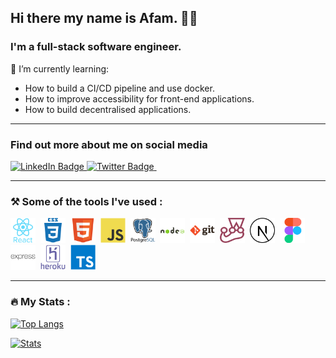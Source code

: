 ## Hi there my name is Afam. 👋🏿

### I'm a full-stack software engineer.
🌱 I’m currently learning:
  - How to build a CI/CD pipeline and use docker.
  - How to improve accessibility for front-end applications.
  - How to build decentralised applications.
 
<!--
**afam-io/afam-io** is a ✨ _special_ ✨ repository because its `README.md` (this file) appears on your GitHub profile.

Here are some ideas to get you started:

- 🔭 I’m currently working on ...
- 🌱 I’m currently learning ...
- 👯 I’m looking to collaborate on ...
- 🤔 I’m looking for help with ...
- 💬 Ask me about ...
- 📫 How to reach me: ...
- 😄 Pronouns: ...
- ⚡ Fun fact: ...
-->
---

### Find out more about me on social media
<div id="badges">
  <a href="[your-linkedin-UR](https://www.linkedin.com/in/afam-okoh-64328876/)L">
    <img src="https://img.shields.io/badge/LinkedIn-blue?style=for-the-badge&logo=linkedin&logoColor=white" alt="LinkedIn Badge"/>
  </a>
  <a href="https://twitter.com/afam_io">
    <img src="https://img.shields.io/badge/Twitter-blue?style=for-the-badge&logo=twitter&logoColor=white" alt="Twitter Badge"/>
  </a>
  <img src="https://komarev.com/ghpvc/?username=afam-io&style=for-the-badge&color=blue" alt=""/>
</div>

---

### ⚒️ Some of the tools I've used :
<div>  
  <img src="https://github.com/devicons/devicon/blob/master/icons/react/react-original-wordmark.svg" title="React" alt="React" width="40" height="40"/>&nbsp;
  <img src="https://github.com/devicons/devicon/blob/master/icons/css3/css3-plain-wordmark.svg"  title="CSS3" alt="CSS" width="40" height="40"/>&nbsp;
  <img src="https://github.com/devicons/devicon/blob/master/icons/html5/html5-original.svg" title="HTML5" alt="HTML" width="40" height="40"/>&nbsp;
  <img src="https://github.com/devicons/devicon/blob/master/icons/javascript/javascript-original.svg" title="JavaScript" alt="JavaScript" width="40" height="40"/>&nbsp;
  <img src="https://github.com/devicons/devicon/blob/master/icons/postgresql/postgresql-original-wordmark.svg" title="PostgreSQL"  alt="PostgreSQL" width="40" height="40"/>&nbsp;
  <img src="https://github.com/devicons/devicon/blob/master/icons/nodejs/nodejs-original-wordmark.svg" title="NodeJS" alt="NodeJS" width="40" height="40"/>&nbsp;
  <img src="https://github.com/devicons/devicon/blob/master/icons/git/git-original-wordmark.svg" title="Git" alt="Git" width="40" height="40"/>&nbsp;
  <img src="https://github.com/devicons/devicon/blob/master/icons/jest/jest-plain.svg" title="Jest" alt="Jest" width="40" height="40"/>&nbsp;
  <img src="https://github.com/devicons/devicon/blob/master/icons/nextjs/nextjs-line.svg" title="NextJS" alt="NextJS" width="40" height="40"/>&nbsp;
  <img src="https://github.com/devicons/devicon/blob/master/icons/figma/figma-original.svg" titel="Figma" alt="Figma" width="40" height="40"/>&nbsp;
  <img src="https://github.com/devicons/devicon/blob/master/icons/express/express-original-wordmark.svg" titel="Express" alt="Express" width="40" height="40"/>&nbsp;
  <img src="https://github.com/devicons/devicon/blob/master/icons/heroku/heroku-original-wordmark.svg" titel="Heroku" alt="Heroku" width="40" height="40"/>&nbsp;
    <img src="https://github.com/devicons/devicon/blob/master/icons/typescript/typescript-plain.svg" titel="TypeScript" alt="TypeScript" width="40" height="40"/>&nbsp;
</div>

---

  
### :fire: My Stats :

<div>

 [![Top Langs](https://github-readme-stats.vercel.app/api/top-langs/?username=afam-io&count_private=true&theme=vue)](https://github.com/anuraghazra/github-readme-stats)&nbsp;
 
 [![Stats](https://github-readme-stats.vercel.app/api//?username=afam-io&count_private=true&theme=vue)](https://github.com/anuraghazra/github-readme-stats)&nbsp;
</div>

